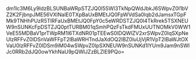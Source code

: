 dm1lc3M6Ly9ldzBLSUNBaWRpSTZJQ0l5SWl3TkNpQWdJbkJ6SWpvZ0l1bVZ2K2FjbnpJME56VXlNalE0TXpBaUxBMEtJQ0FpWVdSa0lqb2dJamsxTGpFMk9TNHhPUzR5TlRFaUxBMEtJQ0FpY0c5eWRDSTZJQ0l4TkRrek5TSXNEUW9nSUNKcFpDSTZJQ0ptTURBM01qSmhPQzFsTkdFMUxUUTNOMkV0WW1VeE55MDBaV1prTWpRM1l6TXdNR01pTEEwS0lDQWlZV2xrSWpvZ0lqSXpNeUlzRFFvZ0lDSnVaWFFpT2lBaWRHTndJaXdOQ2lBZ0luUjVjR1VpT2lBaWJtOXVaU0lzRFFvZ0lDSm9iM04wSWpvZ0lpSXNEUW9nSUNKd1lYUm9Jam9nSWlJc0RRb2dJQ0owYkhNaU9pQWlJZzBLZlE9PQo=
